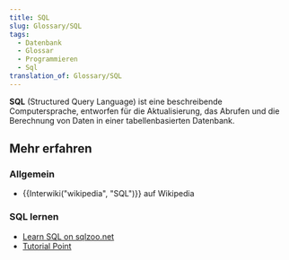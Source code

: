 ```yaml
---
title: SQL
slug: Glossary/SQL
tags:
  - Datenbank
  - Glossar
  - Programmieren
  - Sql
translation_of: Glossary/SQL
---
```

**SQL** (Structured Query Language) ist eine beschreibende Computersprache, entworfen für die Aktualisierung, das Abrufen und die Berechnung von Daten in einer tabellenbasierten Datenbank.

## Mehr erfahren

### Allgemein

- {{Interwiki("wikipedia", "SQL")}} auf Wikipedia

### SQL lernen

- [Learn SQL on sqlzoo.net](http://sqlzoo.net/wiki/SQL_Tutorial)
- [Tutorial Point](http://www.tutorialspoint.com/sql/)
